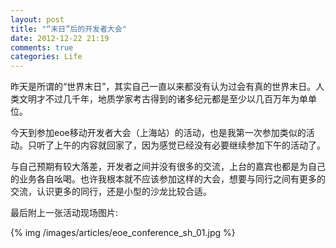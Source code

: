 ```yaml
---
layout: post
title: "“末日”后的开发者大会"
date: 2012-12-22 21:19
comments: true
categories: Life
---
```


<p>
昨天是所谓的“世界末日”，其实自己一直以来都没有认为过会有真的世界末日。人类文明才不过几千年，地质学家考古得到的诸多纪元都是至少以几百万年为单单位。
</p>
<p>
今天到参加eoe移动开发者大会（上海站）的活动，也是我第一次参加类似的活动。只听了上午的内容就回家了，因为感觉已经没有必要继续参加下午的活动了。
</p>
<!-- more -->
<p>
与自己预期有较大落差，开发者之间并没有很多的交流，上台的嘉宾也都是为自己的业务各自吆喝。也许我根本就不应该参加这样的大会，想要与同行之间有更多的交流，认识更多的同行，还是小型的沙龙比较合适。
</p>
<p>
最后附上一张活动现场图片:
</p>
{% img /images/articles/eoe_conference_sh_01.jpg %}
